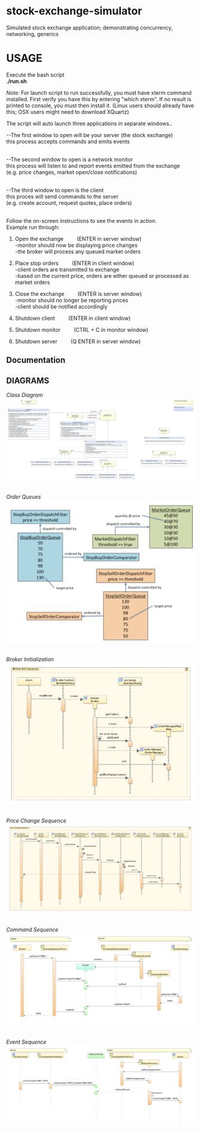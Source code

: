 # stock-exchange-simulator
Simulated stock exchange application; demonstrating concurrency, networking, generics


# USAGE
Execute the bash script </br>
<strong> ./run.sh </strong>

<i>Note:</i>
For launch script to run successfully, you must have xterm command installed.
First verify you have this by entering "which xterm".
If no result is printed to console, you must then install it.
(Linux users should already have this; OSX users might need to download XQuartz)

The script will auto launch three applications in separate windows..</br>

--The first window to open will be your server (the stock exchange) </br>
	this process accepts commands and emits events</br></br>

--The second window to open is a network monitor </br>
	this process will listen to and report events emitted from the exchange</br>
	(e.g. price changes, market open/close notifications) </br></br>

--The third window to open is the client </br>
	this proces will send commands to the server </br>
	(e.g. create account, request quotes, place orders) </br></br>


Follow the on-screen instructions to see the events in action.</br>
Example run through:</br>

1) Open the exchange &emsp;&emsp;		(ENTER in server window)</br>
  -monitor should now be displaying price changes </br>
  -the broker will process any queued market orders </br>
	
2) Place stop orders &emsp;&emsp;	(ENTER in client window)</br>
	-client orders are transmitted to exchange </br>
	-based on the current price, orders are either queued
	  or processed as market orders  </br>

3) Close the exchange &emsp;&emsp;	(ENTER is server window) </br>
	-monitor should no longer be reporting prices </br>
	-client should be notified accordingly </br>

4) Shutdown client	&emsp;&emsp;	(ENTER in client window) </br>

5) Shutdown monitor	&emsp;&emsp;	(CTRL + C  in monitor window) </br>

6) Shutdown server	&emsp;&emsp;	(Q ENTER in server window) </br>

## Documentation
<!-- <a href="https://astefanich.github.io/cp130/"> Javadoc</a> -->

## DIAGRAMS
<i>Class Diagram</i></br>
![class_diagram](img/class_diagram.png?raw=true "Class Diagram")
</br></br>

<i>Order Queues</i></br>
![order_queues](img/order_queues.png?raw=true "Order Queues")
</br></br>

<i>Broker Initialization</i></br>
![broker_initialization_sequence](img/broker_initialization_sequence.png?raw=true "Broker Initialization")
</br></br>

<i>Price Change Sequence</i></br>
![price_change_sequence](img/price_change_sequence.png?raw=true "Price Change Sequence")
</br></br>

<i>Command Sequence</i></br>
![command_sequence](img/command_sequence.png?raw=true "Command Sequence")
</br></br>

<i>Event Sequence</i></br>
![event_sequence](img/event_sequence.png?raw=true "Event Sequence")

